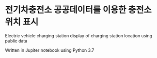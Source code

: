 # 전기차충전소 공공데이터를 이용한 충전소 위치 표시 
Electric vehicle charging station display of charging station location using public data


Written in Jupiter notebook using Python 3.7
